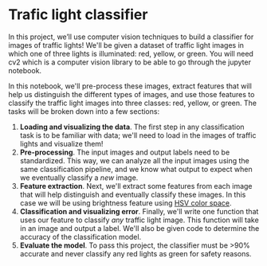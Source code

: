 # Trafic light classifier

In this project, we’ll use computer vision techniques to build a classifier for images of traffic lights! We'll be given a dataset of traffic light images in which one of three lights is illuminated: red, yellow, or green. You will need cv2 which is a computer vision library to be able to go through the jupyter notebook.

In this notebook, we'll pre-process these images, extract features that will help us distinguish the different types of images, and use those features to classify the traffic light images into three classes: red, yellow, or green. The tasks will be broken down into a few sections:

1. **Loading and visualizing the data**. 
      The first step in any classification task is to be familiar with data; we'll need to load in the images of traffic lights and visualize them!
2. **Pre-processing**. 
    The input images and output labels need to be standardized. This way, we can analyze all the input images using the same classification pipeline, and we know what output to expect when we eventually classify a *new* image. 
3. **Feature extraction**. 
    Next, we'll extract some features from each image that will help distinguish and eventually classify these images. In this case we will be using brightness feature using [HSV color space](https://en.wikipedia.org/wiki/HSL_and_HSV).
4. **Classification and visualizing error**. 
    Finally, we'll write one function that uses our feature to classify *any* traffic light image. This function will take in an image and output a label. We'll also be given code to determine the accuracy of the classification model.       
5. **Evaluate the model**.
    To pass this project, the classifier must be >90% accurate and never classify any red lights as green for safety reasons.
   
